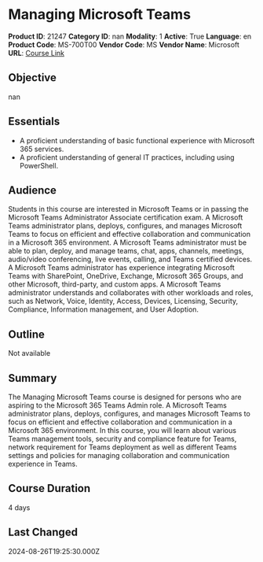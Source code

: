 # Managing Microsoft Teams

**Product ID**: 21247
**Category ID**: nan
**Modality**: 1
**Active**: True
**Language**: en
**Product Code**: MS-700T00
**Vendor Code**: MS
**Vendor Name**: Microsoft
**URL**: [Course Link](https://www.fastlaneus.com/course/microsoft-ms-700t00)

## Objective
nan

## Essentials
- A proficient understanding of basic functional experience with Microsoft 365 services.
- A proficient understanding of general IT practices, including using PowerShell.

## Audience
Students in this course are interested in Microsoft Teams or in passing the Microsoft Teams Administrator Associate certification exam. A Microsoft Teams administrator plans, deploys, configures, and manages Microsoft Teams to focus on efficient and effective collaboration and communication in a Microsoft 365 environment. A Microsoft Teams administrator must be able to plan, deploy, and manage teams, chat, apps, channels, meetings, audio/video conferencing, live events, calling, and Teams certified devices. A Microsoft Teams administrator has experience integrating Microsoft Teams with SharePoint, OneDrive, Exchange, Microsoft 365 Groups, and other Microsoft, third-party, and custom apps. A Microsoft Teams administrator understands and collaborates with other workloads and roles, such as Network, Voice, Identity, Access, Devices, Licensing, Security, Compliance, Information management, and User Adoption.

## Outline
Not available

## Summary
The Managing Microsoft Teams course is designed for persons who are aspiring to the Microsoft 365 Teams Admin role. A Microsoft Teams administrator plans, deploys, configures, and manages Microsoft Teams to focus on efficient and effective collaboration and communication in a Microsoft 365 environment. In this course, you will learn about various Teams management tools, security and compliance feature for Teams, network requirement for Teams deployment as well as different Teams settings and policies for managing collaboration and communication experience in Teams.

## Course Duration
4 days

## Last Changed
2024-08-26T19:25:30.000Z
